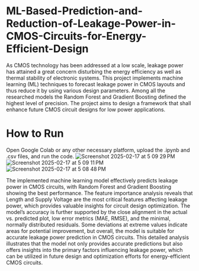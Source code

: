 # ML-Based-Prediction-and-Reduction-of-Leakage-Power-in-CMOS-Circuits-for-Energy-Efficient-Design

As CMOS technology has been addressed at a low scale, leakage power has attained a
great concern disturbing the energy efficiency as well as thermal stability of electronic
systems. This project implements machine learning (ML) techniques to forecast leakage
power in CMOS layouts and thus reduce it by using various design parameters. Among all
the researched models the Random Forest and Gradient Boosting defined the highest level
of precision. The project aims to design a framework that shall enhance future CMOS circuit
designs for low power applications.
# How to Run
Open Google Colab or any other necessary platform, upload the .ipynb and .csv files, and run the code.
![Screenshot 2025-02-17 at 5 09 29 PM](https://github.com/user-attachments/assets/d1df8338-acb2-456b-8062-77572874015d)
![Screenshot 2025-02-17 at 5 09 11 PM](https://github.com/user-attachments/assets/d74c60f8-2a4a-4c3f-a3e5-3a653fb53f38)
![Screenshot 2025-02-17 at 5 08 48 PM](https://github.com/user-attachments/assets/dce2a5ed-161d-406d-96b9-54fa0f3d7839)



The implemented machine learning model effectively predicts leakage power in CMOS
circuits, with Random Forest and Gradient Boosting showing the best performance. The
feature importance analysis reveals that Length and Supply Voltage are the most critical
features affecting leakage power, which provides valuable insights for circuit design
optimization. The model’s accuracy is further supported by the close alignment in the actual
vs. predicted plot, low error metrics (MAE, RMSE), and the minimal, normally distributed
residuals. Some deviations at extreme values indicate areas for potential improvement, but
overall, the model is suitable for accurate leakage power prediction in CMOS circuits.
This detailed analysis illustrates that the model not only provides accurate predictions but
also offers insights into the primary factors influencing leakage power, which can be utilized
in future design and optimization efforts for energy-efficient CMOS circuits.
